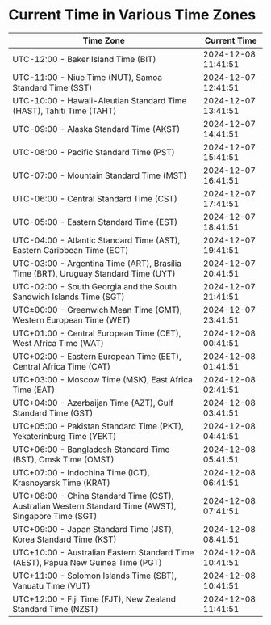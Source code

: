 # Current Time in Various Time Zones

| Time Zone | Current Time |
|-----------|--------------|
| UTC-12:00 - Baker Island Time (BIT) | 2024-12-08 11:41:51 |
| UTC-11:00 - Niue Time (NUT), Samoa Standard Time (SST) | 2024-12-07 12:41:51 |
| UTC-10:00 - Hawaii-Aleutian Standard Time (HAST), Tahiti Time (TAHT) | 2024-12-07 13:41:51 |
| UTC-09:00 - Alaska Standard Time (AKST) | 2024-12-07 14:41:51 |
| UTC-08:00 - Pacific Standard Time (PST) | 2024-12-07 15:41:51 |
| UTC-07:00 - Mountain Standard Time (MST) | 2024-12-07 16:41:51 |
| UTC-06:00 - Central Standard Time (CST) | 2024-12-07 17:41:51 |
| UTC-05:00 - Eastern Standard Time (EST) | 2024-12-07 18:41:51 |
| UTC-04:00 - Atlantic Standard Time (AST), Eastern Caribbean Time (ECT) | 2024-12-07 19:41:51 |
| UTC-03:00 - Argentina Time (ART), Brasília Time (BRT), Uruguay Standard Time (UYT) | 2024-12-07 20:41:51 |
| UTC-02:00 - South Georgia and the South Sandwich Islands Time (SGT) | 2024-12-07 21:41:51 |
| UTC±00:00 - Greenwich Mean Time (GMT), Western European Time (WET) | 2024-12-07 23:41:51 |
| UTC+01:00 - Central European Time (CET), West Africa Time (WAT) | 2024-12-08 00:41:51 |
| UTC+02:00 - Eastern European Time (EET), Central Africa Time (CAT) | 2024-12-08 01:41:51 |
| UTC+03:00 - Moscow Time (MSK), East Africa Time (EAT) | 2024-12-08 02:41:51 |
| UTC+04:00 - Azerbaijan Time (AZT), Gulf Standard Time (GST) | 2024-12-08 03:41:51 |
| UTC+05:00 - Pakistan Standard Time (PKT), Yekaterinburg Time (YEKT) | 2024-12-08 04:41:51 |
| UTC+06:00 - Bangladesh Standard Time (BST), Omsk Time (OMST) | 2024-12-08 05:41:51 |
| UTC+07:00 - Indochina Time (ICT), Krasnoyarsk Time (KRAT) | 2024-12-08 06:41:51 |
| UTC+08:00 - China Standard Time (CST), Australian Western Standard Time (AWST), Singapore Time (SGT) | 2024-12-08 07:41:51 |
| UTC+09:00 - Japan Standard Time (JST), Korea Standard Time (KST) | 2024-12-08 08:41:51 |
| UTC+10:00 - Australian Eastern Standard Time (AEST), Papua New Guinea Time (PGT) | 2024-12-08 10:41:51 |
| UTC+11:00 - Solomon Islands Time (SBT), Vanuatu Time (VUT) | 2024-12-08 10:41:51 |
| UTC+12:00 - Fiji Time (FJT), New Zealand Standard Time (NZST) | 2024-12-08 11:41:51 |
